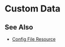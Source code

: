 # Custom Data

<!-- PAGE IS TODO -->

## See Also

* [Config File Resource](config-file-resource.md)